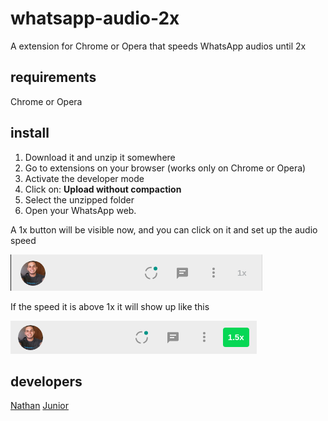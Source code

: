 # whatsapp-audio-2x
A extension for Chrome or Opera that speeds WhatsApp audios until 2x

## requirements

Chrome or Opera

## install

1. Download it and unzip it somewhere
2. Go to extensions on your browser (works only on Chrome or Opera)
3. Activate the developer mode
4. Click on: **Upload without compaction**
5. Select the unzipped folder
6. Open your WhatsApp web. 

A 1x button will be visible now, and you can click on it and set up the audio speed

![Pic](img/pic.png)

If the speed it is above 1x it will show up like this 

![Pic](img/pic2.png)

## developers

[Nathan](https://github.com/nathanccarnelos)
[Junior](https://github.com/ednailson)

